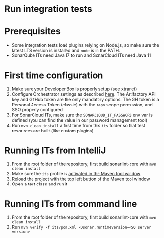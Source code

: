 # Run integration tests

# Prerequisites

* Some integration tests load plugins relying on Node.js, so make sure the latest LTS version is installed and `node` is in the PATH.
* SonarQube ITs need Java 17 to run and SonarCloud ITs need Java 11

# First time configuration

1. Make sure your Developer Box is properly setup (see xtranet)
2. Configure Orchestrator settings as described [here](https://github.com/SonarSource/orchestrator#configuration). The Artifactory API key and GitHub token are the only mandatory options. The GH token is a Personal Access Token (classic) with the `repo` scope permission, and SSO properly configured
3. For SonarCloud ITs, make sure the `SONARCLOUD_IT_PASSWORD` env var is defined (you can find the value in our password management tool)
4. Run `mvn clean install` a first time from this `its` folder so that test resources are built (like custom plugins)

# Running ITs from IntelliJ

1. From the root folder of the repository, first build sonarlint-core with `mvn clean install`
2. Make sure the `its` profile is [activated in the Maven tool window](https://www.jetbrains.com/help/idea/work-with-maven-profiles.html#activate_maven_profiles)
3. Reload the project with the top left button of the Maven tool window
4. Open a test class and run it

# Running ITs from command line

1. From the root folder of the repository, first build sonarlint-core with `mvn clean install`
2. Run `mvn verify -f its/pom.xml -Dsonar.runtimeVersion=<SQ server version>`
